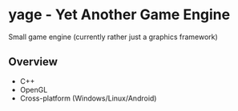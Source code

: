 # yage - Yet Another Game Engine
Small game engine (currently rather just a graphics framework)

## Overview
- C++
- OpenGL
- Cross-platform (Windows/Linux/Android)
